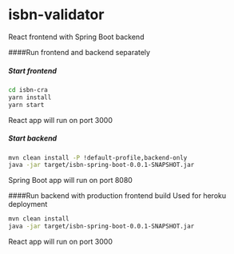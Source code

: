 # isbn-validator
React frontend with Spring Boot backend

####Run frontend and backend separately

##### Start frontend
```bash
cd isbn-cra
yarn install
yarn start
```
React app will run on port 3000

##### Start backend
```bash
mvn clean install -P !default-profile,backend-only
java -jar target/isbn-spring-boot-0.0.1-SNAPSHOT.jar
```
Spring Boot app will run on port 8080

####Run backend with production frontend build
Used for heroku deployment
```bash
mvn clean install
java -jar target/isbn-spring-boot-0.0.1-SNAPSHOT.jar
```
React app will run on port 3000